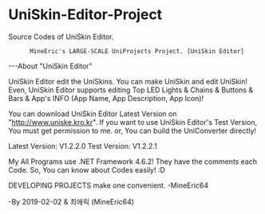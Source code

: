 # UniSkin-Editor-Project
Source Codes of UniSkin Editor.

          MineEric's LARGE-SCALE UniProjects Project. [UniSkin Editor]       
          
---About "UniSkin Editor"

UniSkin Editor edit the UniSkins. You can make UniSkin and edit UniSkin!
Even, UniSkin Editor supports editing Top LED Lights & Chains & Buttons & Bars & App's INFO (App Name, App Description, App Icon)!

You can download UniSkin Editor Latest Version on "http://www.uniske.kro.kr".
If you want to use UniSkin Editor's Test Version, You must get permission to me. or, You can build the UniConverter directly!

Latest Version: V1.2.2.0
Test Version: V1.2.2.1

My All Programs use .NET Framework 4.6.2!
They have the comments each Code. So, You can know about Codes easily! :D

DEVELOPING PROJECTS make one convenient. -MineEric64

-By 2019-02-02 & 최에릭 (MineEric64)
